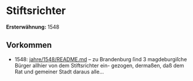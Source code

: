 # Stiftsrichter

**Ersterwähnung:** 1548

## Vorkommen
- 1548: [jahre/1548/README.md](../jahre/1548/README.md) – zu Brandenburg ſind 3
magdeburgiſche Bürger allhier von dem Stiftsrichter ein-
gezogen, dermaßen, daß dem Rat und gemeiner Stadt
daraus alle...
